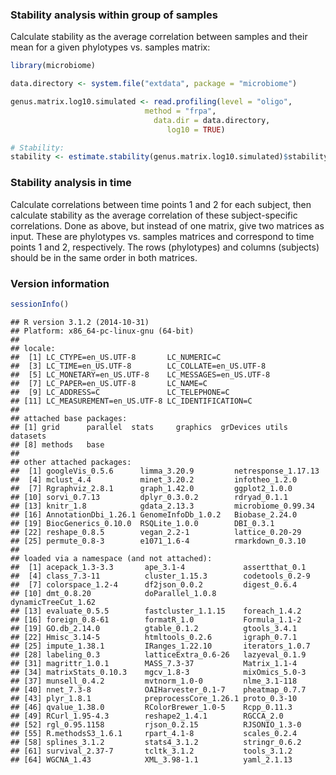 ### Stability analysis within group of samples

Calculate stability as the average correlation between samples and their mean for a given phylotypes vs. samples matrix:


```r
library(microbiome)

data.directory <- system.file("extdata", package = "microbiome")

genus.matrix.log10.simulated <- read.profiling(level = "oligo",		
			     	  	      method = "frpa", 
			                    data.dir = data.directory, 
			     	      	       log10 = TRUE)  

# Stability: 
stability <- estimate.stability(genus.matrix.log10.simulated)$stability
```

### Stability analysis in time

Calculate correlations between time points 1 and 2 for each subject,
then calculate stability as the average correlation of these
subject-specific correlations. Done as above, but instead of one
matrix, give two matrices as input. These are phylotypes vs. samples
matrices and correspond to time points 1 and 2, respectively. The rows
(phylotypes) and columns (subjects) should be in the same order in
both matrices.



### Version information


```r
sessionInfo()
```

```
## R version 3.1.2 (2014-10-31)
## Platform: x86_64-pc-linux-gnu (64-bit)
## 
## locale:
##  [1] LC_CTYPE=en_US.UTF-8       LC_NUMERIC=C              
##  [3] LC_TIME=en_US.UTF-8        LC_COLLATE=en_US.UTF-8    
##  [5] LC_MONETARY=en_US.UTF-8    LC_MESSAGES=en_US.UTF-8   
##  [7] LC_PAPER=en_US.UTF-8       LC_NAME=C                 
##  [9] LC_ADDRESS=C               LC_TELEPHONE=C            
## [11] LC_MEASUREMENT=en_US.UTF-8 LC_IDENTIFICATION=C       
## 
## attached base packages:
## [1] grid      parallel  stats     graphics  grDevices utils     datasets 
## [8] methods   base     
## 
## other attached packages:
##  [1] googleVis_0.5.6      limma_3.20.9         netresponse_1.17.13 
##  [4] mclust_4.4           minet_3.20.2         infotheo_1.2.0      
##  [7] Rgraphviz_2.8.1      graph_1.42.0         ggplot2_1.0.0       
## [10] sorvi_0.7.13         dplyr_0.3.0.2        rdryad_0.1.1        
## [13] knitr_1.8            gdata_2.13.3         microbiome_0.99.34  
## [16] AnnotationDbi_1.26.1 GenomeInfoDb_1.0.2   Biobase_2.24.0      
## [19] BiocGenerics_0.10.0  RSQLite_1.0.0        DBI_0.3.1           
## [22] reshape_0.8.5        vegan_2.2-1          lattice_0.20-29     
## [25] permute_0.8-3        e1071_1.6-4          rmarkdown_0.3.10    
## 
## loaded via a namespace (and not attached):
##  [1] acepack_1.3-3.3       ape_3.1-4             assertthat_0.1       
##  [4] class_7.3-11          cluster_1.15.3        codetools_0.2-9      
##  [7] colorspace_1.2-4      df2json_0.0.2         digest_0.6.4         
## [10] dmt_0.8.20            doParallel_1.0.8      dynamicTreeCut_1.62  
## [13] evaluate_0.5.5        fastcluster_1.1.15    foreach_1.4.2        
## [16] foreign_0.8-61        formatR_1.0           Formula_1.1-2        
## [19] GO.db_2.14.0          gtable_0.1.2          gtools_3.4.1         
## [22] Hmisc_3.14-5          htmltools_0.2.6       igraph_0.7.1         
## [25] impute_1.38.1         IRanges_1.22.10       iterators_1.0.7      
## [28] labeling_0.3          latticeExtra_0.6-26   lazyeval_0.1.9       
## [31] magrittr_1.0.1        MASS_7.3-37           Matrix_1.1-4         
## [34] matrixStats_0.10.3    mgcv_1.8-3            mixOmics_5.0-3       
## [37] munsell_0.4.2         mvtnorm_1.0-0         nlme_3.1-118         
## [40] nnet_7.3-8            OAIHarvester_0.1-7    pheatmap_0.7.7       
## [43] plyr_1.8.1            preprocessCore_1.26.1 proto_0.3-10         
## [46] qvalue_1.38.0         RColorBrewer_1.0-5    Rcpp_0.11.3          
## [49] RCurl_1.95-4.3        reshape2_1.4.1        RGCCA_2.0            
## [52] rgl_0.95.1158         rjson_0.2.15          RJSONIO_1.3-0        
## [55] R.methodsS3_1.6.1     rpart_4.1-8           scales_0.2.4         
## [58] splines_3.1.2         stats4_3.1.2          stringr_0.6.2        
## [61] survival_2.37-7       tcltk_3.1.2           tools_3.1.2          
## [64] WGCNA_1.43            XML_3.98-1.1          yaml_2.1.13
```

